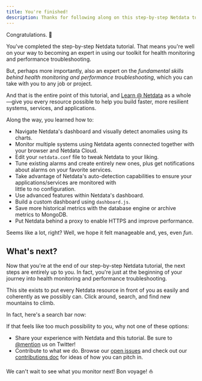 ```yaml
---
title: You're finished!
description: Thanks for following along on this step-by-step Netdata tutorial.
---
```


Congratulations. 🎉

You've completed the step-by-step Netdata tutorial. That means you're well on your way to becoming an expert in using
our toolkit for health monitoring and performance troubleshooting.

But, perhaps more importantly, also an expert on the _fundamental skills behind health monitoring and performance
troubleshooting_, which you can take with you to any job or project.

And that is the entire point of this tutorial, and [Learn @ Netdata](https://learn.netdata.cloud) as a whole—give you
every resource possible to help you build faster, more resilient systems, services, and applications.

Along the way, you learned how to:

-   Navigate Netdata's dashboard and visually detect anomalies using its charts.
-   Monitor multiple systems using Netdata agents connected together with your browser and Netdata Cloud.
-   Edit your `netdata.conf` file to tweak Netdata to your liking.
-   Tune existing alarms and create entirely new ones, plus get notifications about alarms on your favorite services.
-   Take advantage of Netdata's auto-detection capabilities to ensure your applications/services are monitored with     
    little to no configuration.
-   Use advanced features within Netdata's dashboard.
-   Build a custom dashboard using `dashboard.js`.
-   Save more historical metrics with the database engine or archive metrics to MongoDB.
-   Put Netdata behind a proxy to enable HTTPS and improve performance.

Seems like a lot, right? Well, we hope it felt manageable and, yes, even _fun_.

## What's next?

Now that you're at the end of our step-by-step Netdata tutorial, the next steps are entirely up to you. In fact, you're
just at the beginning of your journey into health monitoring and performance troubleshooting.

This site exists to put every Netdata resource in front of you as easily and coherently as we possibly can. Click
around, search, and find new mountains to climb.

In fact, here's a search bar now:

<Search />

If that feels like too much possibility to you, why not one of these options:

-   Share your experience with Netdata and this tutorial. Be sure to [@mention](https://twitter.com/linuxnetdata) us on 
    Twitter!
-   Contribute to what we do. Browse our [open issues](https://github.com/netdata/netdata/issues) and check out our     
    [contributions doc](/docs/contributors/) for ideas of how you can pitch in.

We can't wait to see what you monitor next! Bon voyage! ⛵